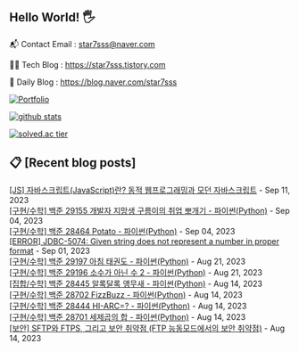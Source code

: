 ## Hello World! 🖐

📬 Contact Email : star7sss@naver.com

👨‍💻 Tech Blog : https://star7sss.tistory.com

🤪 Daily Blog : https://blog.naver.com/star7sss

[![Portfolio](https://img.shields.io/badge/Portfolio-%23000000.svg?style=for-the-badge&logo=firefox&logoColor=#FF7139)](https://fern-way-13f.notion.site/Jang-Thang-3b7b327981a2456c8ee5952eadb848b9)

[![github stats](https://github-readme-stats.vercel.app/api?username=jangThang&show_icons=true&hide_border=False)](https://star7sss.tistory.com)

[![solved.ac tier](http://mazassumnida.wtf/api/v2/generate_badge?boj=star7sss)](https://solved.ac/star7sss)

## 📋 [Recent blog posts]
[[JS] 자바스크립트(JavaScript)란? 동적 웹프로그래밍과 모던 자바스크립트](https://star7sss.tistory.com/965) - Sep 11, 2023<br>
[[구현/수학] 백준 29155 개발자 지망생 구름이의 취업 뽀개기 - 파이썬(Python)](https://star7sss.tistory.com/964) - Sep 04, 2023<br>
[[구현/수학] 백준 28464 Potato - 파이썬(Python)](https://star7sss.tistory.com/963) - Sep 04, 2023<br>
[[ERROR] JDBC-5074: Given string does not represent a number in proper format](https://star7sss.tistory.com/962) - Sep 01, 2023<br>
[[구현/수학] 백준 29197 아침 태권도 - 파이썬(Python)](https://star7sss.tistory.com/961) - Aug 21, 2023<br>
[[구현/수학] 백준 29196 소수가 아닌 수 2 - 파이썬(Python)](https://star7sss.tistory.com/960) - Aug 21, 2023<br>
[[집합/수학] 백준 28445 알록달록 앵무새 - 파이썬(Python)](https://star7sss.tistory.com/959) - Aug 14, 2023<br>
[[구현/수학] 백준 28702 FizzBuzz - 파이썬(Python)](https://star7sss.tistory.com/958) - Aug 14, 2023<br>
[[구현/수학] 백준 28444 HI-ARC=? - 파이썬(Python)](https://star7sss.tistory.com/957) - Aug 14, 2023<br>
[[구현/수학] 백준 28701 세제곱의 합 - 파이썬(Python)](https://star7sss.tistory.com/956) - Aug 14, 2023<br>
[[보안] SFTP와 FTPS, 그리고 보안 취약점 (FTP 능동모드에서의 보안 취약점)](https://star7sss.tistory.com/955) - Aug 14, 2023<br>
